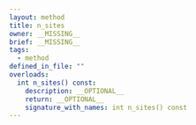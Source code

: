 ```yaml
---
layout: method
title: n_sites
owner: __MISSING__
brief: __MISSING__
tags:
  - method
defined_in_file: ""
overloads:
  int n_sites() const:
    description: __OPTIONAL__
    return: __OPTIONAL__
    signature_with_names: int n_sites() const
---
```

